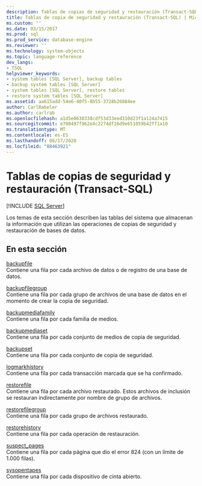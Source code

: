 ```yaml
---
description: Tablas de copias de seguridad y restauración (Transact-SQL)
title: Tablas de copia de seguridad y restauración (Transact-SQL) | Microsoft Docs
ms.custom: ''
ms.date: 03/15/2017
ms.prod: sql
ms.prod_service: database-engine
ms.reviewer: ''
ms.technology: system-objects
ms.topic: language-reference
dev_langs:
- TSQL
helpviewer_keywords:
- system tables [SQL Server], backup tables
- backup system tables [SQL Server]
- system tables [SQL Server], restore tables
- restore system tables [SQL Server]
ms.assetid: aa615add-54e6-40f5-8b55-3728b26884ee
author: CarlRabeler
ms.author: carlrab
ms.openlocfilehash: a1d5e0638338cdf53d33eed310d23f1a124a7415
ms.sourcegitcommit: e700497f962e4c2274df16d9e651059b42ff1a10
ms.translationtype: MT
ms.contentlocale: es-ES
ms.lasthandoff: 08/17/2020
ms.locfileid: "88463921"
---
```

# <a name="backup-and-restore-tables-transact-sql"></a>Tablas de copias de seguridad y restauración (Transact-SQL)
[!INCLUDE [SQL Server](../../includes/applies-to-version/sqlserver.md)]

  Los temas de esta sección describen las tablas del sistema que almacenan la información que utilizan las operaciones de copias de seguridad y restauración de bases de datos.  
  
## <a name="in-this-section"></a>En esta sección  
 [backupfile](../../relational-databases/system-tables/backupfile-transact-sql.md)  
 Contiene una fila por cada archivo de datos o de registro de una base de datos.  
  
 [backupfilegroup](../../relational-databases/system-tables/backupfilegroup-transact-sql.md)  
 Contiene una fila por cada grupo de archivos de una base de datos en el momento de crear la copia de seguridad.  
  
 [backupmediafamily](../../relational-databases/system-tables/backupmediafamily-transact-sql.md)  
 Contiene una fila por cada familia de medios.  
  
 [backupmediaset](../../relational-databases/system-tables/backupmediaset-transact-sql.md)  
 Contiene una fila por cada conjunto de medios de copia de seguridad.  
  
 [backupset](../../relational-databases/system-tables/backupset-transact-sql.md)  
 Contiene una fila por cada conjunto de copia de seguridad.  
  
 [logmarkhistory](../../relational-databases/system-tables/logmarkhistory-transact-sql.md)  
 Contiene una fila por cada transacción marcada que se ha confirmado.  
  
 [restorefile](../../relational-databases/system-tables/restorefile-transact-sql.md)  
 Contiene una fila por cada archivo restaurado. Estos archivos de inclusión se restauran indirectamente por nombre de grupo de archivos.  
  
 [restorefilegroup](../../relational-databases/system-tables/restorefilegroup-transact-sql.md)  
 Contiene una fila por cada grupo de archivos restaurado.  
  
 [restorehistory](../../relational-databases/system-tables/restorehistory-transact-sql.md)  
 Contiene una fila por cada operación de restauración.  
  
 [suspect_pages](../../relational-databases/system-tables/suspect-pages-transact-sql.md)  
 Contiene una fila por cada página que dio el error 824 (con un límite de 1.000 filas).  
  
 [sysopentapes](../../relational-databases/system-tables/sysopentapes-transact-sql.md)  
 Contiene una fila por cada dispositivo de cinta abierto.  
  
  
